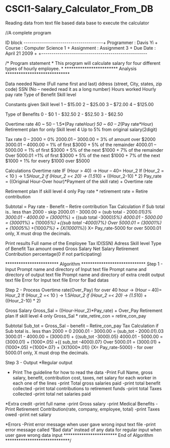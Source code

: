 CSCI1-Salary_Calculator_From_DB
==============================

Reading data from text file based data base to execute the calculator


//A complete program 

ID block ---------------------------------------+ 
Programmer : Davis Yi + 
Course : Computer Science 1 + 
Assignment : Assignment 3 + 
Due Date : April 21 2009 + 
+---------------------------------------------------- 

/*
Program statement * This program will calculate salary for four different types of hourly employee. * ************************ Analysis *****************************

Data needed
Name (Full name first and last)
ddress (street, City, states, zip code)
SSN (No – needed read it as a long number)
Hours worked Hourly pay rate
Type of Benefit
Skill level

Constants given Skill level 
1 – $15.00
2 – $25.00 
3 – $72.00 
4 – $125.00 

Type of Benefits
0 - $0 
1 - $32.50 
2 - $52.50 
3 - $62.50 

Overtime rate 
40 ~ 50 – 1.5*(Pay rate*Hour) 
50 ~ 60 – 2*(Pay rate*Hour) 
Retirement plan for only Skill level 4 Up to 5% from original salary(2digit) 

Tax rate
0 – 2000 = 0% 
2000.01 – 3000.00 = 3% of amount 
over $2000 3000.01 – 4000.00 = 1% of first $3000 + 5% of the remainder 
4000.01 – 5000.00 = 1% of first $3000 + 5% of the next $1000 + 7% of the remainder Over 
5000.01 =1% of first $3000 + 5% of the next $1000 + 7% of the next $1000 + 1% for every $1000 over $5000 

Calculations
Overtime rate 
IF (Hour > 40) -> Hour – 40= Hour_2
If (Hour_2 =< 10 ) -> 1.5*Hour_2
if (Hour_2 =< 20) -> (1.5*10) + ((Hour_2-10) * 2)
Pay_rate = ((Original Hour-Over hour)*Payment of the skill rate) + Overtime rate 

Retirement plan
If skill level 4 only
Pay rate * retirement rate = Retire contribution

Subtotal = Pay rate - Benefit – Retire contribution
Tax Calculation
if Sub total is..
less than 2000 - skip
2000.01 - 3000.00 = (sub total - 2000.01)*3%
3000.01 - 4000.00 = (3000*1%) + {(sub total -3000)*5%}
4000.01 - 5000.00 = (3000*1%) + (1000*5%) +{(sub total -4000)*7%}
Over 5000.01 = (3000*1%) + (1000*5%) +{1000*7%} + {X(1000*1%)} X= Pay_rate-5000 for over 5000.01 only, X must drop the decimals.

Print results Full name of the Employee Tax ID(SSN)
Adress
Skill level
Type of Benefit
Tax amount owed
Gross Salary
Net Salary
Retirement Contribution percentage(0 if not participating)

************************ Algorithm *****************************
Step 1 - Input
Prompt name and directory of Input text file
Prompt name and directory of output text file
Prompt name and directory of extra credit output text file
Error for Input text file
Error for Bad datas

Step 2 - Process
Overtime rate(Over_Pay) 
for over 40 hour -> (Hour – 40)= Hour_2
If (Hour_2 =< 10 ) -> 1.5*Hour_2
if (Hour_2 =< 20) -> (1.5*10) + ((Hour_2-10) * 2)

Gross Salary
Gross_Sal = ((Hour-Hour_2)*Pay_rate) + Over_Pay
Retirement plan If skill level 4 only 
Gross_Sal * rate_retire_con = retire_con_pay

Subtotal
Sub_tot = Gross_Sal – benefit – Retire_con_pay
Tax Calculation if Sub total is.. 
less than 2000 = 0 2000.01 - 3000.00 = (sub_tot - 2000.01).03 
3000.01 - 4000.00 = (3000.01) + {(sub_tot -3000).05}
4000.01 - 5000.00 = (3000.01) + (1000*.05) +{( sub_tot -4000).07} 
Over 5000.01 = (3000.01) + (1000*.05) +{1000*.07} + {X(1000*.01)} 
{X= Pay_rate-5000} - for over 5000.01 only, X must drop the decimals. 

Step 3 - Output 
*Regular output
- Print The guideline for how to read the data
-Print Full Name, gross salary, benefit, contribution cost, taxes, net salary for each worker in each one of the lines -print Total gross salaries paid
-print total benefit collected
-print total contributions to retirement funds
-print total Taxes collected
-print total net salaries paid

*Extra credit
-print full name
-print Gross salary
-print Medical Benefits
-Print Retirement Contribution(rate, company, employee, total)
-print Taxes owed
-print net salary

*Errors
-Print error message when user gave wrong input text file
-print error message called “Bad data” instead of any data for regular input when user gave wrong data input
************************ End of Algorithm *****************************/
